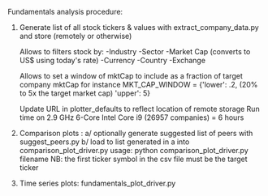 Fundamentals analysis procedure:
1. Generate list of all stock tickers & values with extract_company_data.py and store
   (remotely or otherwise)

   Allows to filters stock by:
   -Industry
   -Sector
   -Market Cap   (converts to US$ using today's rate)
   -Currency
   -Country
   -Exchange

   Allows to set a window of mktCap to include as a fraction of target company mktCap for instance
   MKT_CAP_WINDOW = {'lower': .2, (20% to 5x the target market cap)
                     'upper': 5}

   Update URL in plotter_defaults to reflect location of remote storage
   Run time on 2.9 GHz 6-Core Intel Core i9 (26957 companies)  = 6 hours

2. Comparison plots : a/ optionally generate suggested list of peers with suggest_peers.py
                      b/ load to list generated in a into comparison_plot_driver.py
                      usage: python comparison_plot_driver.py filename
                      NB: the first ticker symbol in the csv file must be the target ticker

3. Time series plots: fundamentals_plot_driver.py
